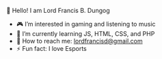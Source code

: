 👋 Hello! I am Lord Francis B. Dungog

- 🎮 I’m interested in gaming and listening to music
- 🌱 I’m currently learning JS, HTML, CSS, and PHP
- 🤝 How to reach me: lordfrancisd@gmail.com
- ⚡ Fun fact: I love Esports

<!---
Franki69420/Franki69420 is a ✨ special ✨ repository because its `README.md` (this file) appears on your GitHub profile.
You can click the Preview link to take a look at your changes.
--->
